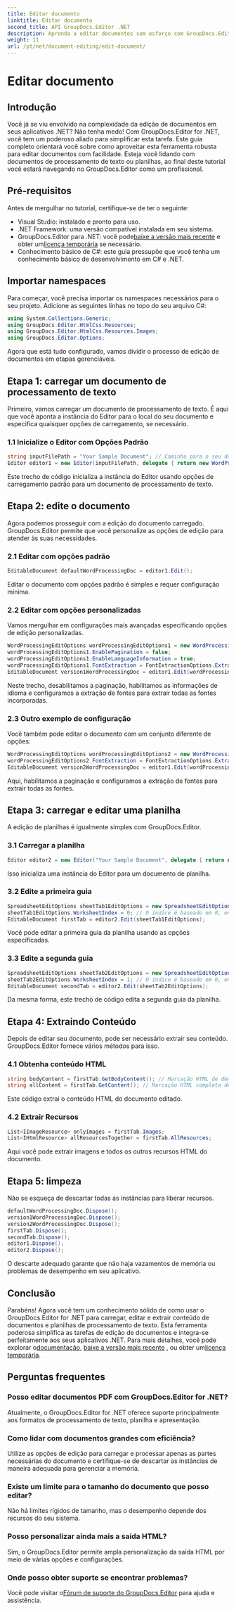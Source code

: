 ```yaml
---
title: Editar documento
linktitle: Editar documento
second_title: API GroupDocs.Editor .NET
description: Aprenda a editar documentos sem esforço com GroupDocs.Editor for .NET. Guia passo a passo para arquivos de processamento de texto e planilhas.
weight: 11
url: /pt/net/document-editing/edit-document/
---
```


# Editar documento

## Introdução
Você já se viu envolvido na complexidade da edição de documentos em seus aplicativos .NET? Não tenha medo! Com GroupDocs.Editor for .NET, você tem um poderoso aliado para simplificar esta tarefa. Este guia completo orientará você sobre como aproveitar esta ferramenta robusta para editar documentos com facilidade. Esteja você lidando com documentos de processamento de texto ou planilhas, ao final deste tutorial você estará navegando no GroupDocs.Editor como um profissional.
## Pré-requisitos
Antes de mergulhar no tutorial, certifique-se de ter o seguinte:
- Visual Studio: instalado e pronto para uso.
- .NET Framework: uma versão compatível instalada em seu sistema.
-  GroupDocs.Editor para .NET: você pode[baixe a versão mais recente](https://releases.groupdocs.com/editor/net/) e obter um[licença temporária](https://purchase.groupdocs.com/temporary-license/) se necessário.
- Conhecimento básico de C#: este guia pressupõe que você tenha um conhecimento básico de desenvolvimento em C# e .NET.
## Importar namespaces
Para começar, você precisa importar os namespaces necessários para o seu projeto. Adicione as seguintes linhas no topo do seu arquivo C#:
```csharp
using System.Collections.Generic;
using GroupDocs.Editor.HtmlCss.Resources;
using GroupDocs.Editor.HtmlCss.Resources.Images;
using GroupDocs.Editor.Options;
```
Agora que está tudo configurado, vamos dividir o processo de edição de documentos em etapas gerenciáveis.
## Etapa 1: carregar um documento de processamento de texto
Primeiro, vamos carregar um documento de processamento de texto. É aqui que você aponta a instância do Editor para o local do seu documento e especifica quaisquer opções de carregamento, se necessário.
### 1.1 Inicialize o Editor com Opções Padrão
```csharp
string inputFilePath = "Your Sample Document"; // Caminho para o seu documento
Editor editor1 = new Editor(inputFilePath, delegate { return new WordProcessingLoadOptions(); });
```
Este trecho de código inicializa a instância do Editor usando opções de carregamento padrão para um documento de processamento de texto.
## Etapa 2: edite o documento
Agora podemos prosseguir com a edição do documento carregado. GroupDocs.Editor permite que você personalize as opções de edição para atender às suas necessidades.
### 2.1 Editar com opções padrão
```csharp
EditableDocument defaultWordProcessingDoc = editor1.Edit();
```
Editar o documento com opções padrão é simples e requer configuração mínima.
### 2.2 Editar com opções personalizadas
Vamos mergulhar em configurações mais avançadas especificando opções de edição personalizadas.
```csharp
WordProcessingEditOptions wordProcessingEditOptions1 = new WordProcessingEditOptions();
wordProcessingEditOptions1.EnablePagination = false;
wordProcessingEditOptions1.EnableLanguageInformation = true;
wordProcessingEditOptions1.FontExtraction = FontExtractionOptions.ExtractAllEmbedded;
EditableDocument version1WordProcessingDoc = editor1.Edit(wordProcessingEditOptions1);
```
Neste trecho, desabilitamos a paginação, habilitamos as informações de idioma e configuramos a extração de fontes para extrair todas as fontes incorporadas.
### 2.3 Outro exemplo de configuração
Você também pode editar o documento com um conjunto diferente de opções:
```csharp
WordProcessingEditOptions wordProcessingEditOptions2 = new WordProcessingEditOptions(true);
wordProcessingEditOptions2.FontExtraction = FontExtractionOptions.ExtractAll;
EditableDocument version2WordProcessingDoc = editor1.Edit(wordProcessingEditOptions2);
```
Aqui, habilitamos a paginação e configuramos a extração de fontes para extrair todas as fontes.
## Etapa 3: carregar e editar uma planilha
A edição de planilhas é igualmente simples com GroupDocs.Editor.
### 3.1 Carregar a planilha
```csharp
Editor editor2 = new Editor("Your Sample Document", delegate { return new SpreadsheetLoadOptions(); });
```
Isso inicializa uma instância do Editor para um documento de planilha.
### 3.2 Edite a primeira guia
```csharp
SpreadsheetEditOptions sheetTab1EditOptions = new SpreadsheetEditOptions();
sheetTab1EditOptions.WorksheetIndex = 0; // O índice é baseado em 0, então esta é a primeira guia
EditableDocument firstTab = editor2.Edit(sheetTab1EditOptions);
```
Você pode editar a primeira guia da planilha usando as opções especificadas.
### 3.3 Edite a segunda guia
```csharp
SpreadsheetEditOptions sheetTab2EditOptions = new SpreadsheetEditOptions();
sheetTab2EditOptions.WorksheetIndex = 1; // O índice é baseado em 0, então esta é a segunda guia
EditableDocument secondTab = editor2.Edit(sheetTab2EditOptions);
```
Da mesma forma, este trecho de código edita a segunda guia da planilha.
## Etapa 4: Extraindo Conteúdo
Depois de editar seu documento, pode ser necessário extrair seu conteúdo. GroupDocs.Editor fornece vários métodos para isso.
### 4.1 Obtenha conteúdo HTML
```csharp
string bodyContent = firstTab.GetBodyContent(); // Marcação HTML de dentro do elemento HTML->BODY
string allContent = firstTab.GetContent(); // Marcação HTML completa de todos os documentos, incluindo cabeçalho HTML->HEAD e seu conteúdo
```
Este código extrai o conteúdo HTML do documento editado.
### 4.2 Extrair Recursos
```csharp
List<IImageResource> onlyImages = firstTab.Images;
List<IHtmlResource> allResourcesTogether = firstTab.AllResources;
```
Aqui você pode extrair imagens e todos os outros recursos HTML do documento.
## Etapa 5: limpeza
Não se esqueça de descartar todas as instâncias para liberar recursos.
```csharp
defaultWordProcessingDoc.Dispose();
version1WordProcessingDoc.Dispose();
version2WordProcessingDoc.Dispose();
firstTab.Dispose();
secondTab.Dispose();
editor1.Dispose();
editor2.Dispose();
```
O descarte adequado garante que não haja vazamentos de memória ou problemas de desempenho em seu aplicativo.
## Conclusão
 Parabéns! Agora você tem um conhecimento sólido de como usar o GroupDocs.Editor for .NET para carregar, editar e extrair conteúdo de documentos e planilhas de processamento de texto. Esta ferramenta poderosa simplifica as tarefas de edição de documentos e integra-se perfeitamente aos seus aplicativos .NET. Para mais detalhes, você pode explorar o[documentação](https://tutorials.groupdocs.com/editor/net/), [baixe a versão mais recente](https://releases.groupdocs.com/editor/net/) , ou obter um[licença temporária](https://purchase.groupdocs.com/temporary-license/).
## Perguntas frequentes
### Posso editar documentos PDF com GroupDocs.Editor for .NET?
Atualmente, o GroupDocs.Editor for .NET oferece suporte principalmente aos formatos de processamento de texto, planilha e apresentação.
### Como lidar com documentos grandes com eficiência?
Utilize as opções de edição para carregar e processar apenas as partes necessárias do documento e certifique-se de descartar as instâncias de maneira adequada para gerenciar a memória.
### Existe um limite para o tamanho do documento que posso editar?
Não há limites rígidos de tamanho, mas o desempenho depende dos recursos do seu sistema.
### Posso personalizar ainda mais a saída HTML?
Sim, o GroupDocs.Editor permite ampla personalização da saída HTML por meio de várias opções e configurações.
### Onde posso obter suporte se encontrar problemas?
 Você pode visitar o[Fórum de suporte do GroupDocs.Editor](https://forum.groupdocs.com/c/editor/20) para ajuda e assistência.